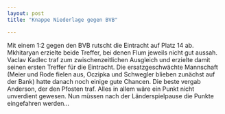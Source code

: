 ```yaml
---
layout: post
title: "Knappe Niederlage gegen BVB"

---
```


Mit einem 1:2 gegen den BVB rutscht die Eintracht auf Platz 14 ab. Mkhitaryan erzielte beide Treffer, bei denen Flum jeweils nicht gut aussah. Vaclav Kadlec traf zum zwischenzeitlichen Ausgleich und erzielte damit seinen ersten Treffer für die Eintracht. Die ersatzgeschwächte Mannschaft (Meier und Rode fielen aus, Oczipka und Schwegler blieben zunächst auf der Bank) hatte danach noch einige gute Chancen. Die beste vergab Anderson, der den Pfosten traf. Alles in allem wäre ein Punkt nicht unverdient gewesen. Nun müssen nach der Länderspielpause die Punkte eingefahren werden...


